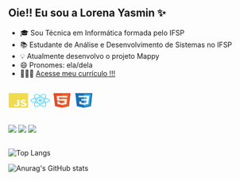 ##  Oie!! Eu sou a Lorena Yasmin ✨

- 🎓 Sou Técnica em Informática formada pelo IFSP
- 📚 Estudante de Análise e Desenvolvimento de Sistemas no IFSP
- 💡 Atualmente desenvolvo o projeto Mappy
- 😄 Pronomes: ela/dela
- 👩🏻‍💻 <a href="https://lorenayasmin.github.io/">Acesse meu currículo !!!<a/>

<div style="display: inline_block"><br>
  <img align="center" alt="Loo-Js" height="30" width="40" src="https://raw.githubusercontent.com/devicons/devicon/master/icons/javascript/javascript-plain.svg">
  <img align="center" alt="Loo-React" height="30" width="40" src="https://raw.githubusercontent.com/devicons/devicon/master/icons/react/react-original.svg">
  <img align="center" alt="Loo-HTML" height="30" width="40" src="https://raw.githubusercontent.com/devicons/devicon/master/icons/html5/html5-original.svg">
  <img align="center" alt="Loo-CSS" height="30" width="40" src="https://raw.githubusercontent.com/devicons/devicon/master/icons/css3/css3-original.svg">
</div>
<br/>
<br/>
<div> 
  <a href="https://instagram.com/lorenayyasmin" target="_blank"><img src="https://img.shields.io/badge/-Instagram-%23E4405F?style=for-the-badge&logo=instagram&logoColor=white" target="_blank"></a>
  <a href = "mailto:lorenaycfranco@gmail.com"><img src="https://img.shields.io/badge/-Gmail-%23333?style=for-the-badge&logo=gmail&logoColor=white" target="_blank"></a>
  <a href="https://www.linkedin.com/in/lorena-cadoni" target="_blank"><img src="https://img.shields.io/badge/-LinkedIn-%230077B5?style=for-the-badge&logo=linkedin&logoColor=white" target="_blank"></a> 
</div>

##

![Top Langs](https://github-readme-stats.vercel.app/api/top-langs/?username=lorenayasmin&layout=compact)

![Anurag's GitHub stats](https://github-readme-stats.vercel.app/api?username=lorenayasmin&show_icons=true&theme=dracula)
